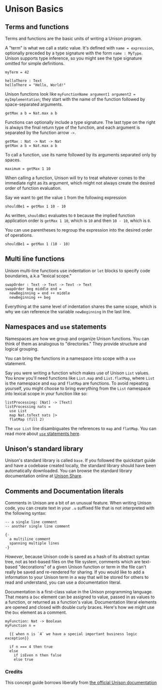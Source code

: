# Unison Basics

## Terms and functions

Terms and functions are the basic units of writing a Unison program.

A "term" is what we call a static value. It's defined with `name = expression`, optionally preceded by a type signature with the form `name : MyType`. Unison supports type inference, so you might see the type signature omitted for simple definitions.

```
myTerm = 42

helloThere : Text
helloThere = "Hello, World!"
```

Unison functions look like `myFunctionName argument1 argument2 = myImplementation`; they start with the name of the function followed by space-separated arguments.

```
getMax a b = Nat.max a b
```

Functions can optionally include a type signature. The last type on the right is always the final return type of the function, and each argument is separated by the function arrow `->`.

```
getMax : Nat -> Nat -> Nat
getMax a b = Nat.max a b
```

To call a function, use its name followed by its arguments separated only by spaces.

```
maximum = getMax 1 10
```

When calling a function, Unison will try to treat whatever comes to the immediate right as its argument, which might not always create the desired order of function evaluation.

Say we want to get the value `1` from the following expression

```
shouldBe1 = getMax 1 10 - 10
```

As written, `shouldBe1` evaluates to `0` because the implied function application order is `getMax 1 10`, which is `10` and then `10 - 10`, which is `0`.

You can use parentheses to regroup the expression into the desired order of operations.

```
shouldBe1 = getMax 1 (10 - 10)
```

## Multi line functions

Unison multi-line functions use indentation or `let` blocks to specify code boundaries, a.k.a "lexical scope."

```
swapOrder : Text -> Text -> Text -> Text
swapOrder beg middle end =
  newBeginning = end ++ middle
  newBeginning ++ beg
```

Everything at the same level of indentation shares the same scope, which is why we can reference the variable `newBeginning` in the last line.

## Namespaces and `use` statements

Namespaces are how we group and organize Unison functions. You can think of them as analogous to "directories." They provide structure and logical grouping.

You can bring the functions in a namespace into scope with a `use` statement.

Say you were writing a function which makes use of Unison `List` values. You know you'll need functions like `List.map` and `List.flatMap`, where `List` is the namespace and `map` and `flatMap` are functions. To avoid repeating yourself, you might choose to bring everything from the `List` namespace into lexical scope in your function like so:

```
listProcessing: [Nat] -> [Text]
listProcessing nats =
  use List
  map Nat.toText nats |>
  flatMap (fill 2)
```

The `use List` line disambiguates the references to `map` and `flatMap`. You can read more about [`use` statements here][use-statements].

## Unison's standard library

Unison's standard library is called `base`. If you followed the quickstart guide and have a codebase created locally, the standard library should have been automatically downloaded. You can browse the standard library documentation online at [Unison Share][unison-share-base].

## Comments and Documentation literals

Comments in Unison are a bit of an unusual feature. When writing Unison code, you can create text in your `.u` suffixed file that is not interpreted with the following syntax:

```
-- a single line comment
-- another single line comment

{-
  a multiline comment
  spanning multiple lines
-}
```

_However_, because Unison code is saved as a hash of its abstract syntax tree, not as text-based files on the file system, comments which are text-based "decorations" of a given Unison function or term in the file can't really be saved and re-rendered for sharing. If you would like to add a information to your Unison term in a way that will be stored for others to read and understand, you can use a documentation literal.

Documentation is a first-class value in the Unison programming language. That means a `Doc` element can be assigned to value, passed in as values to a function, or returned as a function's value. Documentation literal elements are opened and closed with double curly braces. Here's how we might use the `Doc` element as a comment.

```
myFunction: Nat -> Boolean
myFunction n =

  {{ when n is `4` we have a special important business logic exception}}

  if n === 4 then true
  else
    if isEven n then false
    else true
```

### Credits

This concept guide borrows liberally from [the official Unison documentation][unison-language-docs]

[use-statements]: https://www.unison-lang.org/learn/language-reference/use-clauses/
[unison-language-docs]: https://www.unison-lang.org/learn/
[unison-share-base]: https://share.unison-lang.org/@unison/code/latest/namespaces/public/base/latest
